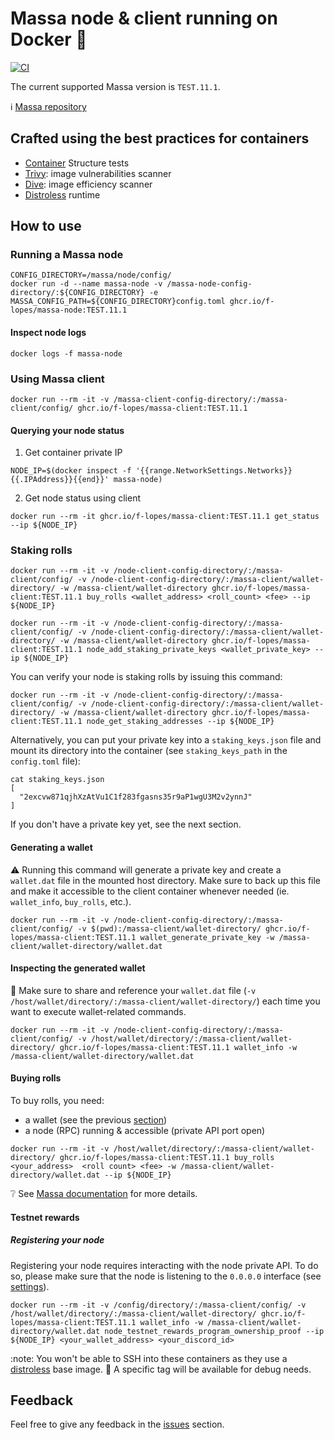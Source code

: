 # Massa node & client running on Docker :whale:

[![CI](https://github.com/f-lopes/massa-docker/actions/workflows/main.yml/badge.svg)](https://github.com/f-lopes/massa-docker/actions/workflows/main.yml)

The current supported Massa version is `TEST.11.1`.

:information_source: [Massa repository](https://github.com/massalabs/massa/)

## Crafted using the best practices for containers

* [Container](https://github.com/GoogleContainerTools/container-structure-test) Structure tests
* [Trivy](https://github.com/aquasecurity/trivy#abstract): image vulnerabilities scanner
* [Dive](https://github.com/wagoodman/dive): image efficiency scanner
* [Distroless](https://github.com/GoogleContainerTools/distroless#why-should-i-use-distroless-images) runtime

## How to use

### Running a Massa node

```shell
CONFIG_DIRECTORY=/massa/node/config/
docker run -d --name massa-node -v /massa-node-config-directory/:${CONFIG_DIRECTORY} -e MASSA_CONFIG_PATH=${CONFIG_DIRECTORY}config.toml ghcr.io/f-lopes/massa-node:TEST.11.1
```

#### Inspect node logs
```shell
docker logs -f massa-node
```

### Using Massa client

```shell
docker run --rm -it -v /massa-client-config-directory/:/massa-client/config/ ghcr.io/f-lopes/massa-client:TEST.11.1
```

#### Querying your node status

1. Get container private IP
```shell
NODE_IP=$(docker inspect -f '{{range.NetworkSettings.Networks}}{{.IPAddress}}{{end}}' massa-node)
```
2. Get node status using client
```shell
docker run --rm -it ghcr.io/f-lopes/massa-client:TEST.11.1 get_status --ip ${NODE_IP}
```

### Staking rolls

```shell
docker run --rm -it -v /node-client-config-directory/:/massa-client/config/ -v /node-client-config-directory/:/massa-client/wallet-directory/ -w /massa-client/wallet-directory ghcr.io/f-lopes/massa-client:TEST.11.1 buy_rolls <wallet_address> <roll_count> <fee> --ip ${NODE_IP}
```

```shell
docker run --rm -it -v /node-client-config-directory/:/massa-client/config/ -v /node-client-config-directory/:/massa-client/wallet-directory/ -w /massa-client/wallet-directory ghcr.io/f-lopes/massa-client:TEST.11.1 node_add_staking_private_keys <wallet_private_key> --ip ${NODE_IP}
```

You can verify your node is staking rolls by issuing this command:
```shell
docker run --rm -it -v /node-client-config-directory/:/massa-client/config/ -v /node-client-config-directory/:/massa-client/wallet-directory/ -w /massa-client/wallet-directory ghcr.io/f-lopes/massa-client:TEST.11.1 node_get_staking_addresses --ip ${NODE_IP}
```

Alternatively, you can put your private key into a `staking_keys.json` file and mount its directory into the container (see `staking_keys_path` in the `config.toml` file):
```shell
cat staking_keys.json
[
  "2excvw871qjhXzAtVu1C1f283fgasns35r9aP1wgU3M2v2ynnJ"
]
```

If you don't have a private key yet, see the next section.

#### Generating a wallet

:warning: Running this command will generate a private key and create a `wallet.dat` file in the mounted host directory.
Make sure to back up this file and make it accessible to the client container whenever needed (ie. `wallet_info`, `buy_rolls`, etc.).

```shell
docker run --rm -it -v /node-client-config-directory/:/massa-client/config/ -v $(pwd):/massa-client/wallet-directory/ ghcr.io/f-lopes/massa-client:TEST.11.1 wallet_generate_private_key -w /massa-client/wallet-directory/wallet.dat
```

#### Inspecting the generated wallet

:memo: Make sure to share and reference your `wallet.dat` file (`-v /host/wallet/directory/:/massa-client/wallet-directory/`) each time you want to execute wallet-related commands.

```shell
docker run --rm -it -v /node-client-config-directory/:/massa-client/config/ -v /host/wallet/directory/:/massa-client/wallet-directory/ ghcr.io/f-lopes/massa-client:TEST.11.1 wallet_info -w /massa-client/wallet-directory/wallet.dat
```

#### Buying rolls

To buy rolls, you need:
- a wallet (see the previous [section](#Generating-a-wallet))
- a node (RPC) running & accessible (private API port open)

```shell
docker run --rm -it -v /host/wallet/directory/:/massa-client/wallet-directory/ ghcr.io/f-lopes/massa-client:TEST.11.1 buy_rolls <your_address>  <roll count> <fee> -w /massa-client/wallet-directory/wallet.dat --ip ${NODE_IP}
```

:grey_question: See [Massa documentation](https://github.com/massalabs/massa/wiki/staking#buying-rolls) for more details.

#### Testnet rewards

##### Registering your node

Registering your node requires interacting with the node private API.
To do so, please make sure that the node is listening to the `0.0.0.0` interface (see [settings](https://github.com/massalabs/massa/blob/main/massa-node/base_config/config.toml#L11)).

```shell
docker run --rm -it -v /config/directory/:/massa-client/config/ -v /host/wallet/directory/:/massa-client/wallet-directory/ ghcr.io/f-lopes/massa-client:TEST.11.1 wallet_info -w /massa-client/wallet-directory/wallet.dat node_testnet_rewards_program_ownership_proof --ip ${NODE_IP} <your_wallet_address> <your_discord_id>
```

:note:
You won't be able to SSH into these containers as they use a [distroless](https://github.com/GoogleContainerTools/distroless#why-should-i-use-distroless-images) base image.
:construction:
A specific tag will be available for debug needs.

## Feedback

Feel free to give any feedback in the [issues](https://github.com/f-lopes/massa-docker/issues) section.